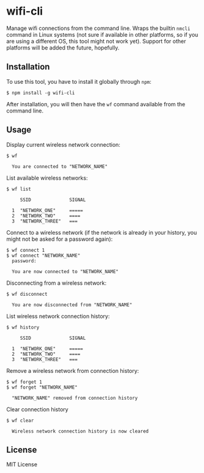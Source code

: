 # wifi-cli


Manage wifi connections from the command line. Wraps the builtin `nmcli`
command in Linux systems (not sure if available in other platforms, so if you
are using a different OS, this tool might not work yet). Support for other
platforms will be added the future, hopefully.


## Installation

To use this tool, you have to install it globally through `npm`:

```
$ npm install -g wifi-cli
```

After installation, you will then have the `wf` command available from the
command line.


## Usage

Display current wireless network connection:

```
$ wf

  You are connected to "NETWORK_NAME"
```

List available wireless networks:

```
$ wf list

     SSID              SIGNAL

  1  "NETWORK_ONE"     =====
  2  "NETWORK_TWO"     ====
  3  "NETWORK_THREE"   ===
```

Connect to a wireless network (if the network is already in your history,
you might not be asked for a password again):

```
$ wf connect 1
$ wf connect "NETWORK_NAME"
  password:

  You are now connected to "NETWORK_NAME"
```

Disconnecting from a wireless network:

```
$ wf disconnect

  You are now disconnected from "NETWORK_NAME"
```

List wireless network connection history:

```
$ wf history

     SSID              SIGNAL

  1  "NETWORK_ONE"     =====
  2  "NETWORK_TWO"     ====
  3  "NETWORK_THREE"   ===
```

Remove a wireless network from connection history:

```
$ wf forget 1
$ wf forget "NETWORK_NAME"

  "NETWORK_NAME" removed from connection history
```

Clear connection history

```
$ wf clear

  Wireless network connection history is now cleared
```


## License

MIT License
